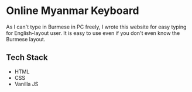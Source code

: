 # Online Myanmar Keyboard

As I can't type in Burmese in PC freely, I wrote this website for easy typing for English-layout user. It is easy to use even if you don't even know the Burmese layout.

## Tech Stack
 - HTML
 - CSS
 - Vanilla JS
